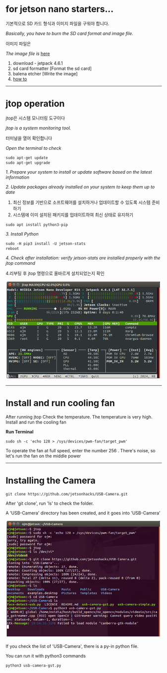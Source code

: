 
# for jetson nano starters... 
기본적으로 SD 카드 형식과 이미지 파일을 구워야 합니다.

*Basically, you have to burn the SD card format and image file.*

이미지 파일은

*The image file is*
[here](https://developer.nvidia.com/embedded/downloads#?search=nano)
1. download - jetpack 4.6.1 
2. sd card formatter [Format the sd card]
3. balena etcher [Write the image]
4. [how to](https://developer.nvidia.com/embedded/learn/get-started-jetson-nano-devkit#write)

---
# jtop operation
jtop은 시스템 모니터링 도구이다

*jtop is a system monitoring tool.*

터미널을 열어 확인합니다

*Open the terminal to check*
```
sudo apt-get update
sudo apt-get upgrade
```
*1. Prepare your system to install or update software based on the latest information*

*2. Update packages already installed on your system to keep them up to date*

1. 최신 정보를 기반으로 소프트웨어를 설치하거나 업데이트할 수 있도록 시스템 준비하기
2. 시스템에 이미 설치된 패키지를 업데이트하여 최신 상태로 유지하기

```
sudo apt install python3-pip
```
*3. Install Python*


```
sudo -H pip3 install -U jetson-stats
reboot
```

*4. Check after installation: verify jetson-stats are installed properly with the jtop command*

4.리부팅 후 jtop 명령으로 올바르게 설치되었는지 확인

![jtop](/img/003.png)   

---
# Install and run cooling fan 

After running jtop
Check the temperature.
The temperature is very high.
Install and run the cooling fan

**Run Terminal**
```
sudo sh -c 'echo 128 > /sys/devices/pwm-fan/target_pwm'
```
To operate the fan at full speed, enter the number 256 .
There's noise, so let's run the fan on the middle power

---
# Installing the Camera

```
git clone https://github.com/jetsonhacks/USB-Camera.git
```
After 'git clone', run 'ls' to check the folder.

A 'USB-Camera' directory has been created, and it goes into 'USB-Camera'

![jtop](/img/006.png)   

If you check the list of 'USB-Camera', there is a py-in python file. 

You can run it with python3 commands
```
python3 usb-camera-gst.py
```
